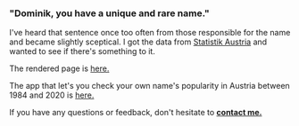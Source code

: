 ### "Dominik, you have a unique and rare name."

I've heard that sentence once too often from those responsible for the name and became slightly sceptical. I got the data from [Statistik Austria](https://www.statistik.at/web_de/statistiken/menschen_und_gesellschaft/bevoelkerung/geborene/vornamen/index.html) and wanted to see if there's something to it.

The rendered page is [here.](https://dmnkfr.github.io/my_name/)

The app that let's you check your own name's popularity in Austria between 1984 and 2020 is [here.](https://dmnkfr.shinyapps.io/my_name_your_name/)

If you have any questions or feedback, don't hesitate to [__contact me.__](https://dmnkfr.netlify.app/)